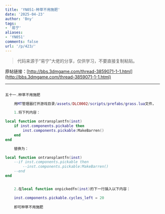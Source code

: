 ```yaml
---
title: 'YN051-种草不用施肥'
date: '2025-04-23'
author: 'Bny'
tags:
- '易宁'
aliases:
- 'YN051'
comments: false
url: '/p/423/'
---
```


> 代码来源于“易宁”大佬的分享，仅供学习，不要直接复制粘贴。

原帖链接：[http://bbs.3dmgame.com/thread-3859071-1-1.html](http://bbs.3dmgame.com/thread-3859071-1-1.html)

---

```lua  

五十一.种草不用施肥

	用MT管理器打开游戏目录/assets/DLC0002/scripts/prefabs/grass.lua文件，

	1.将下列内容：

local function ontransplantfn(inst)
	if inst.components.pickable then
		inst.components.pickable:MakeBarren()
	end
end

	替换为：

local function ontransplantfn(inst)
	--if inst.components.pickable then
		--inst.components.pickable:MakeBarren()
	--end
end


	2.在local function onpickedfn(inst)的下一行插入以下内容：

	inst.components.pickable.cycles_left = 20
 
	即可种草不用施肥

```  

